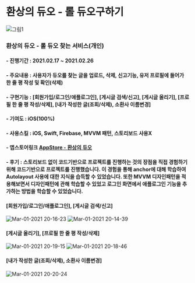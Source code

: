# 환상의 듀오 - 롤 듀오구하기
![그림1](https://user-images.githubusercontent.com/55137069/109484964-6ca71500-7ac4-11eb-9582-c28c408725f7.png)

### 환상의 듀오 - 롤 듀오 찾는 서비스(개인)
#### - 진행기간 : 2021.02.17 ~ 2021.02.26
#### - 주요내용 : 사용자가 듀오를 찾는 글을 업로드, 삭제, 신고기능, 유저 프로필에 들어가 한 줄 평 작성 및 확인(삭제)
#### - 구현기능 : [회원가입/로그인/애플로그인], [게시글 검색/신고], [게시글 올리기], [프로필 한 줄 평 작성/삭제], [내가 작성한 글(조회/삭제), 소환사 이름변경]
#### - 기여도 : iOS(100%)
#### - 사용스킬 : iOS, Swift, Firebase, MVVM 패턴, 스토리보드 사용X
#### - 앱스토어링크 [AppStore - 환상의 듀오](https://apps.apple.com/kr/app/%ED%99%98%EC%83%81%EC%9D%98-%EB%93%80%EC%98%A4/id1555669073)
#### - 후기 : 스토리보드 없이 코드기반으로 프로젝트를 진행하는 것의 장점을 직접 경험하기 위해 코드기반으로 프로젝트를 진행했습니다. 이 경험을 통해 anchor에 대해 학습하여 Autolayout 사용에 대한 지식을 습득할 수 있었습니다. 또한 MVVM 디자인패턴을 적용해보면서 디자인패턴에 관해 학습할 수 있었고 로그인 화면에서 애플로그인 기능을 추가하는 방법을 학습할 수 있었습니다.  
#### [회원가입/로그인/애플로그인], [게시글 검색/신고]
![Mar-01-2021 20-16-23](https://user-images.githubusercontent.com/55137069/109490502-a9c2d580-7acb-11eb-9b5e-065aa29f96c0.gif) ![Mar-01-2021 20-14-39](https://user-images.githubusercontent.com/55137069/109490524-b0e9e380-7acb-11eb-8176-f5f3f9d97a3d.gif)

#### [게시글 올리기], [프로필 한 줄 평 작성/삭제]
![Mar-01-2021 20-19-15](https://user-images.githubusercontent.com/55137069/109490597-c5c67700-7acb-11eb-8350-3b98b0fa5b25.gif) ![Mar-01-2021 20-18-46](https://user-images.githubusercontent.com/55137069/109490605-c828d100-7acb-11eb-810a-6b712f708500.gif)

#### [내가 작성한 글(조회/삭제), 소환사 이름변경]
![Mar-01-2021 20-20-24](https://user-images.githubusercontent.com/55137069/109490610-cb23c180-7acb-11eb-8ce9-6f2f213b7782.gif)
